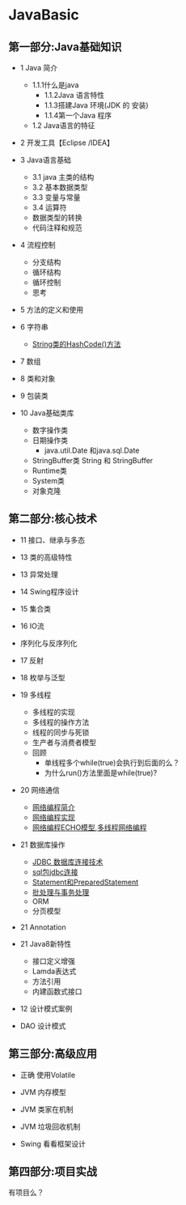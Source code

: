 # JavaBasic
## 第一部分:Java基础知识
* 1 Java 简介
    * 1.1.1什么是java
        * 1.1.2Java 语言特性
        * 1.1.3搭建Java 环境(JDK 的 安装)
        * 1.1.4第一个Java 程序
    * 1.2 Java语言的特征
* 2 开发工具【Eclipse /IDEA】
* 3 Java语言基础
    * 3.1 java 主类的结构
    * 3.2 基本数据类型
    * 3.3 变量与常量
    * 3.4 运算符 
    * 数据类型的转换
    * 代码注释和规范
* 4 流程控制
    * 分支结构
    * 循环结构
    * 循环控制
    * 思考
* 5 方法的定义和使用
* 6 字符串
    * [String类的HashCode()方法](./doc/String/String_and_hashcode.md)

* 7 数组
* 8 类和对象
* 9 包装类
* 10 Java基础类库
    * 数字操作类
    * 日期操作类
        * java.util.Date 和java.sql.Date
    * StringBuffer类
        String  和 StringBuffer
    * Runtime类
    * System类
    * 对象克隆
    
    


## 第二部分:核心技术 
* 11 接口、继承与多态
* 13 类的高级特性
* 13 异常处理
* 14 Swing程序设计 
* 15 集合类
* 16 IO流
* 序列化与反序列化
* 17 反射
* 18 枚举与泛型
* 19 多线程
    * 多线程的实现
    * 多线程的操作方法
    * 线程的同步与死锁
    * 生产者与消费者模型
    * 回顾
        * 单线程多个while(true)会执行到后面的么？
        * 为什么run()方法里面是while(true)?
* 20 网络通信
    * [网络编程简介](./doc/NetworkProgram/BriefIntroduction.md)
    * [网络编程实现](./doc/NetworkProgram/ServerSocket&&Socket.md)
    * [网络编程ECHO模型](./doc/NetworkProgram/EchoDemo.md),[多线程网络编程](./doc/NetworkProgram/ChartingRoom.md)
* 21 数据库操作
    * [JDBC 数据库连接技术](./doc/JDBC/JDBC.md)
    * [sql包jdbc连接](./doc/JDBC/JDBCPackage.md)
    * [Statement和PreparedStatement](./doc/JDBC/StatementPrepareStatement.md)
    * [批处理与事务处理](./doc/JDBC/Transaction.md)
    * ORM 
    * 分页模型
    
* 21 Annotation
* 21 Java8新特性
    * 接口定义增强
    * Lamda表达式
    * 方法引用
    * 内建函数式接口
* 12 设计模式案例 
* DAO 设计模式



## 第三部分:高级应用

* 正确 使用Volatile
* JVM 内存模型
* JVM 类家在机制
* JVM 垃圾回收机制 

* Swing 看看框架设计

## 第四部分:项目实战
有项目么？




